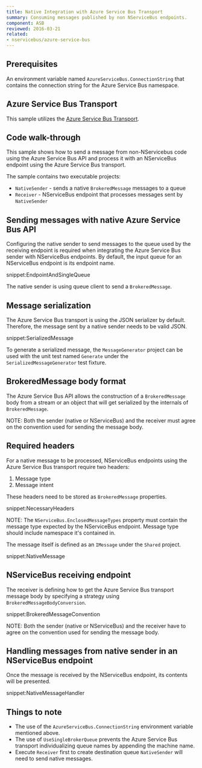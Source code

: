 ```yaml
---
title: Native Integration with Azure Service Bus Transport
summary: Consuming messages published by non NServiceBus endpoints.
component: ASB
reviewed: 2016-03-21
related:
- nservicebus/azure-service-bus
---
```


## Prerequisites

An environment variable named `AzureServiceBus.ConnectionString` that contains the connection string for the Azure Service Bus namespace.


## Azure Service Bus Transport

This sample utilizes the [Azure Service Bus Transport](/nservicebus/azure-service-bus/).


## Code walk-through

This sample shows how to send a message from non-NServicebus code using the Azure Service Bus API and process it with an NServiceBus endpoint using the Azure Service Bus transport.

The sample contains two executable projects:

 * `NativeSender` - sends a native `BrokeredMessage` messages to a queue
 * `Receiver` - NServiceBus endpoint that processes messages sent by `NativeSender`


## Sending messages with native Azure Service Bus API

Configuring the native sender to send messages to the queue used by the receiving endpoint is required when integrating the Azure Service Bus sender with NServiceBus endpoints. By default, the input queue for an NServiceBus endpoint is its endpoint name.

snippet:EndpointAndSingleQueue

The native sender is using queue client to send a `BrokeredMessage`.


## Message serialization

The Azure Service Bus transport is using the JSON serializer by default. Therefore, the message sent by a native sender needs to be valid JSON.

snippet:SerializedMessage

To generate a serialized message, the `MessageGenerator` project can be used with the unit test named `Generate` under the `SerializedMessageGenerator` test fixture.


## BrokeredMessage body format

The Azure Service Bus API allows the construction of a `BrokeredMessage` body from a stream or an object that will get serialized by the internals of `BrokeredMessage`.

NOTE: Both the sender (native or NServiceBus) and the receiver must agree on the convention used for sending the message body.


## Required headers

For a native message to be processed, NServiceBus endpoints using  the Azure Service Bus transport require two headers:

 1. Message type
 1. Message intent

These headers need to be stored as `BrokeredMessage` properties.

snippet:NecessaryHeaders

NOTE: The `NServiceBus.EnclosedMessageTypes` property must contain the message type expected by the NServiceBus endpoint. Message type should include namespace it's contained in.

The message itself is defined as an `IMessage` under the `Shared` project.

snippet:NativeMessage


## NServiceBus receiving endpoint

The receiver is defining how to get the Azure Service Bus transport message body by specifying a strategy using `BrokeredMessageBodyConversion`.

snippet:BrokeredMessageConvention

NOTE: Both the sender (native or NServiceBus) and the receiver have to agree on the convention used for sending the message body.


## Handling messages from native sender in an NServiceBus endpoint

Once the message is received by the NServiceBus endpoint, its contents will be presented.

snippet:NativeMessageHandler


## Things to note

 * The use of the `AzureServiceBus.ConnectionString` environment variable mentioned above.
 * The use of `UseSingleBrokerQueue` prevents the Azure Service Bus transport individualizing queue names by appending the machine name. 
 * Execute `Receiver` first to create destination queue `NativeSender` will need to send native messages.